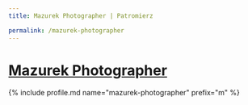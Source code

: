 ```yaml
---
title: Mazurek Photographer | Patromierz

permalink: /mazurek-photographer
---
```


# [Mazurek Photographer](https://patronite.pl/mazurek-photographer)

{% include profile.md name="mazurek-photographer" prefix="m" %}
